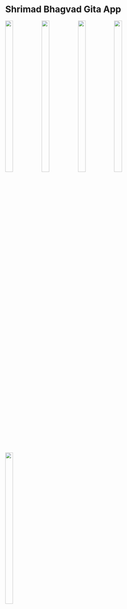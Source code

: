 # Shrimad Bhagvad Gita App 

<p>
  <img src="https://github.com/user-attachments/assets/5eb12cb6-af65-40ff-af4f-75cc557f3354"height="35%" width="22%">
    <img src="https://github.com/user-attachments/assets/95f4a521-d5b7-482d-90ce-6dae7e4a2ade"height="35%" width="22%">
   <img src="https://github.com/user-attachments/assets/3d56c276-7074-429c-bc3c-ac7bde830a17"height="35%" width="22%">
    <img src="https://github.com/user-attachments/assets/83efae07-f54f-4ed1-acb9-904a44abe5f6"height="35%" width="22%">
     <img src="https://github.com/user-attachments/assets/2ee12bd9-0f67-4f52-a7a7-6b3202385b0e"height="35%" width="22%">
    
</p>



